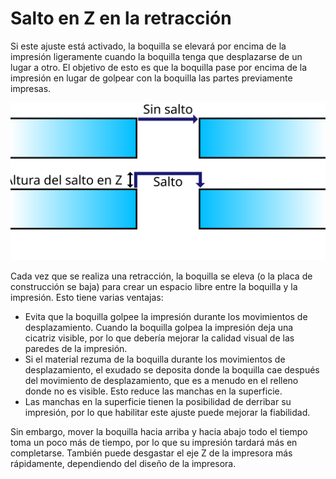 Salto en Z en la retracción
====
Si este ajuste está activado, la boquilla se elevará por encima de la impresión ligeramente cuando la boquilla tenga que desplazarse de un lugar a otro. El objetivo de esto es que la boquilla pase por encima de la impresión en lugar de golpear con la boquilla las partes previamente impresas.

![Moviendo hacia arriba cuando los saltos Z están habilitados](../images/retraction_hop_enabled.svg)

Cada vez que se realiza una retracción, la boquilla se eleva (o la placa de construcción se baja) para crear un espacio libre entre la boquilla y la impresión. Esto tiene varias ventajas:
* Evita que la boquilla golpee la impresión durante los movimientos de desplazamiento. Cuando la boquilla golpea la impresión deja una cicatriz visible, por lo que debería mejorar la calidad visual de las paredes de la impresión.
* Si el material rezuma de la boquilla durante los movimientos de desplazamiento, el exudado se deposita donde la boquilla cae después del movimiento de desplazamiento, que es a menudo en el relleno donde no es visible. Esto reduce las manchas en la superficie.
* Las manchas en la superficie tienen la posibilidad de derribar su impresión, por lo que habilitar este ajuste puede mejorar la fiabilidad.

Sin embargo, mover la boquilla hacia arriba y hacia abajo todo el tiempo toma un poco más de tiempo, por lo que su impresión tardará más en completarse. También puede desgastar el eje Z de la impresora más rápidamente, dependiendo del diseño de la impresora.